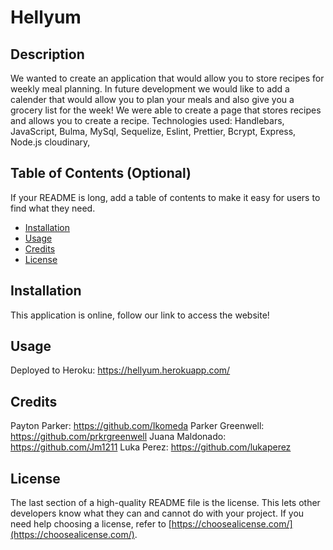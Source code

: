 # Hellyum

## Description

We wanted to create an application that would allow you to store recipes for weekly meal planning. In future development we would like to add a calender that would allow you to plan your meals and also give you a grocery list for the week!
We were able to create a page that stores recipes and allows you to create a recipe. 
Technologies used:
Handlebars, JavaScript, Bulma, MySql, Sequelize, Eslint, Prettier, Bcrypt, Express, Node.js cloudinary,

## Table of Contents (Optional)

If your README is long, add a table of contents to make it easy for users to find what they need.

- [Installation](#installation)
- [Usage](#usage)
- [Credits](#credits)
- [License](#license)

## Installation

This application is online, follow our link to access the website!

## Usage
 
 Deployed to Heroku: https://hellyum.herokuapp.com/

## Credits

 Payton Parker: https://github.com/Ikomeda
 Parker Greenwell: https://github.com/prkrgreenwell
 Juana Maldonado: https://github.com/Jm1211
 Luka Perez: https://github.com/lukaperez
 
 ## License

The last section of a high-quality README file is the license. This lets other developers know what they can and cannot do with your project. If you need help choosing a license, refer to [https://choosealicense.com/](https://choosealicense.com/).

